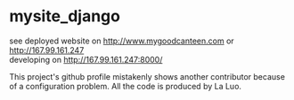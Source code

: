 # mysite_django

see deployed website on http://www.mygoodcanteen.com or http://167.99.161.247 <br />
developing on http://167.99.161.247:8000/

This project's github profile mistakenly shows another contributor because of a configuration problem. All the code is produced by La Luo.
